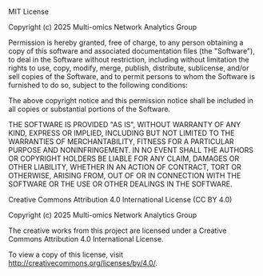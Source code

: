 MIT License

Copyright (c) 2025 Multi-omics Network Analytics Group

Permission is hereby granted, free of charge, to any person obtaining a copy
of this software and associated documentation files (the "Software"), to deal
in the Software without restriction, including without limitation the rights
to use, copy, modify, merge, publish, distribute, sublicense, and/or sell
copies of the Software, and to permit persons to whom the Software is
furnished to do so, subject to the following conditions:

The above copyright notice and this permission notice shall be included in all
copies or substantial portions of the Software.

THE SOFTWARE IS PROVIDED "AS IS", WITHOUT WARRANTY OF ANY KIND, EXPRESS OR
IMPLIED, INCLUDING BUT NOT LIMITED TO THE WARRANTIES OF MERCHANTABILITY,
FITNESS FOR A PARTICULAR PURPOSE AND NONINFRINGEMENT. IN NO EVENT SHALL THE
AUTHORS OR COPYRIGHT HOLDERS BE LIABLE FOR ANY CLAIM, DAMAGES OR OTHER
LIABILITY, WHETHER IN AN ACTION OF CONTRACT, TORT OR OTHERWISE, ARISING FROM,
OUT OF OR IN CONNECTION WITH THE SOFTWARE OR THE USE OR OTHER DEALINGS IN THE
SOFTWARE.

Creative Commons Attribution 4.0 International License (CC BY 4.0)

Copyright (c) 2025 Multi-omics Network Analytics Group

The creative works from this project are licensed under a Creative Commons Attribution 
4.0 International License.

To view a copy of this license, visit http://creativecommons.org/licenses/by/4.0/.

